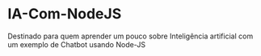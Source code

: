 # IA-Com-NodeJS
Destinado para quem aprender um pouco sobre Inteligência artificial com um exemplo de Chatbot usando Node-JS
